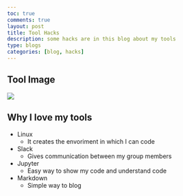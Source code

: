 ```yaml
---
toc: true
comments: true
layout: post
title: Tool Hacks
description: some hacks are in this blog about my tools
type: blogs
categories: [blog, hacks]
---
```


## Tool Image
![]({{site.baseurl}}/tool.png)

## Why I love my tools
- Linux
    - It creates the envoriment in which I can code
- Slack
    - Gives communication between my group members
- Jupyter
    - Easy way to show my code and understand code
- Markdown
    - Simple way to blog